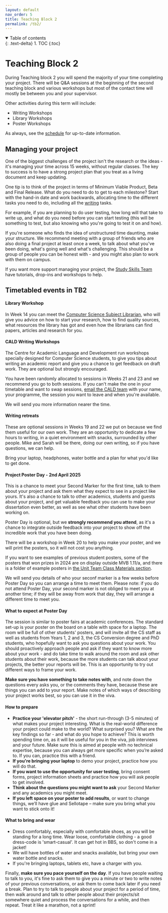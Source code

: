 ```yaml
---
layout: default
nav_order: 5
title: Teaching Block 2
permalink: /tb2/
---
```



<details open markdown="block">
<summary>
Table of contents
</summary>
{: .text-delta}
1. TOC
{:toc}
</details>


# Teaching Block 2

During Teaching block 2 you will spend the majority of your time completing your project. There will be Q&A sessions at the beginning of the second teaching block and various workshops but most of the contact time will mostly be between you and your supervisor.

Other activities during this term will include:
* Writing Workshops
* Library Workshops
* Poster Workshops

As always, see the [schedule](/#schedule-videos-and-materials) for up-to-date information.

## Managing your project
One of the biggest challenges of the project isn't the research or the ideas - it's managing your time across 15 weeks, without regular classes. The key to success is to have a strong project plan that you treat as a living document and keep updating.  

One tip is to think of the project in terms of Minimum Viable Product, Beta and Final Release.  What do you need to do to get to each milestone?  Start with the hand-in date and work backwards, allocating time to the different tasks you need to do, including all the [writing](/writing) tasks.  

For example, if you are planning to do user testing, how long will that take to write up, and what do you need before you can start testing (this will be something to test, but also knowing who you're going to test it on and how).

If you're someone who finds the idea of unstructured time daunting, make your structure.  We recommend meeting with a group of friends who are also doing a final project at least once a week, to talk about what you've been doing, what's going well and what's challenging. This should be a group of people you can be honest with - and you might also plan to work with them on campus.  

If you want more support managing your project, the [Study Skills Team](https://www.bristol.ac.uk/students/your-studies/study-support/study-skills/) have tutorials, drop-ins and workshops to help. 


## Timetabled events in TB2

#### Library Workshop
In Week 14 you can meet the [Computer Science Subject Librarian](https://bristol.libguides.com/computer-science), who will give you advice on how to start your research, how to find quality sources, what resources the library has got and even how the librarians can find papers, articles and research for you. 

#### CALD Writing Workshops

The Centre for Academic Language and Development run workshops specially designed for Computer Science students, to give you tips about writing an academic report and give you a chance to get feedback on draft work.  They are optional but strongly encouraged.

You have been randomly allocated to sessions in Weeks 21 and 23 and we recommend you go to both sessions.  If you can't make the one in your timetable and want to swap sessions, [email the CALD team](mailto:academic-lang-lit-ug@bristol.ac.uk) with your name, your programme, the session you want to leave and when you're available.

We will send you more information nearer the time.

#### Writing retreats

These are optional sessions in Weeks 19 and 22 we put on because we find them useful for our own work.  They are an opportunity to dedicate a few hours to writing, in a quiet environment with snacks, surrounded by other people.  Mike and Sarah will be there, doing our own writing, so if you have questions, we can help.  

Bring your laptop, headphones, water bottle and a plan for what you'd like to get done. 


#### Project Poster Day - 2nd April 2025

This is a chance to meet your Second Marker for the first time, talk to them about your project and ask them what they expect to see in a project like yours. It's also a chance to talk to other academics, students and guests about your project, and get valuable feedback you can use to make your dissertation even better, as well as see what other students have been working on.

Poster Day is optional, but we **strongly recommend you attend**, as it's a chance to integrate outside feedback into your project to show off the incredible work that you have been doing.

There will be a workshop in Week 20 to help you make your poster, and we will print the posters, so it will not cost you anything.  

If you want to see examples of previous student posters, some of the posters that won prizes in 2024 are on display outside MVB 1.11/a, and there is a folder of example posters in [the Unit Team Class Materials section](https://uob.sharepoint.com/:f:/r/teams/grp-2024-5IndividualProjects2/Class%20Materials/Example%20posters?csf=1&web=1&e=qu9xMn).

We will send you details of who your seconf marker is a few weeks before Poster Day so you can arrange a time to meet them.  Please note: if you do not attend Poster Day, your second marker is not obliged to meet you at another time; if they will be away from work that day, they will arrange a different time to meet you. 

####  What to expect at Poster Day

The session is similar to poster fairs at academic conferences.  The standard set-up is your poster on the board on a table with space for a laptop.  The room will be full of other students' posters, and will invite all the CS staff as well as students from Years 1, 2 and 3, the CS Conversion degree and PhD students, who hopefully want to ask you questions about your work.  You should proactively approach people and ask if they want to know more about your work - and do take time to walk around the room and ask other students about their work, because the more students can talk about your projects, the better your reports will be.  This is an opportunity to try out different ways to frame your work.

**Make sure you have something to take notes with**, and note down the questions every asks you, or the comments they have, because these are things you can add to your report.  Make notes of which ways of describing your project works best, so you can use it in the viva.

#### How to prepare
* **Practice your 'elevator pitch'** - the short run-through (3-5 minutes) of what makes your project interesting.  What is the real-world difference your project could make to the world?  What surprised you?  What are the key findings so far - and what do you hope to achieve?  This is worth spending time on, as it will be useful for you in the viva, job interviews and your future.  Make sure this is aimed at people with no technical expertise, because you can always get more specific when you’re asked to.  If you can, practice this with a friend. 
* **If you're bringing your laptop** to demo your project, practice how you will do that.
* **If you want to use the opportunity for user testing**, bring consent forms, project information sheets and practice how you will ask people to get involved.
* **Think about the questions you might want to ask** your Second Marker and any academics you might meet.  
* **If you left space on your poster to add results**, or want to change things, we’ll have glue and Sellotape – make sure you bring what you want to stick onto it!

####  What to bring and wear
 
* Dress comfortably, especially with comfortable shoes, as you will be standing for a long time.  Wear loose, comfortable clothing - a good dress-code is 'smart-casual'.  It can get hot in BBS, so don't come in a jacket!
* We will have bottles of water and snacks available, but bring your own water bottle and snacks.
 * If you're bringing laptops, tablets etc, have a charger with you.
 
Finally, **make sure you pace yourself on the day**.  If you have people waiting to talk to you, it's fine to ask them to give you a minute or two to write notes of your previous conversations, or ask them to come back later if you need a break.  Plan to try to talk to people about your project for a period of time, then walk around and talk to other people about their projects/sit somewhere quiet and process the conversations for a while, and then repeat.  Treat it like a marathon, not a sprint!